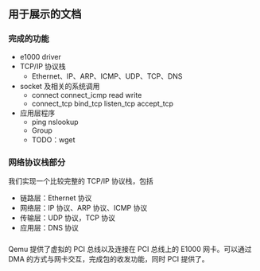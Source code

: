 ## 用于展示的文档

### 完成的功能

- e1000 driver
- TCP/IP 协议栈
    - Ethernet、IP、ARP、ICMP、UDP、TCP、DNS
- socket 及相关的系统调用
    - connect connect_icmp read write
    - connect_tcp bind_tcp listen_tcp accept_tcp
- 应用层程序
    - ping nslookup
    - Group
    - TODO：wget

### 网络协议栈部分

我们实现一个比较完整的 TCP/IP 协议栈，包括

- 链路层：Ethernet 协议
- 网络层：IP 协议、ARP 协议、ICMP 协议
- 传输层：UDP 协议，TCP 协议
- 应用层：DNS 协议

### 

Qemu 提供了虚拟的 PCI 总线以及连接在 PCI 总线上的 E1000 网卡。可以通过 DMA 的方式与网卡交互，完成包的收发功能，同时 PCI 提供了。

